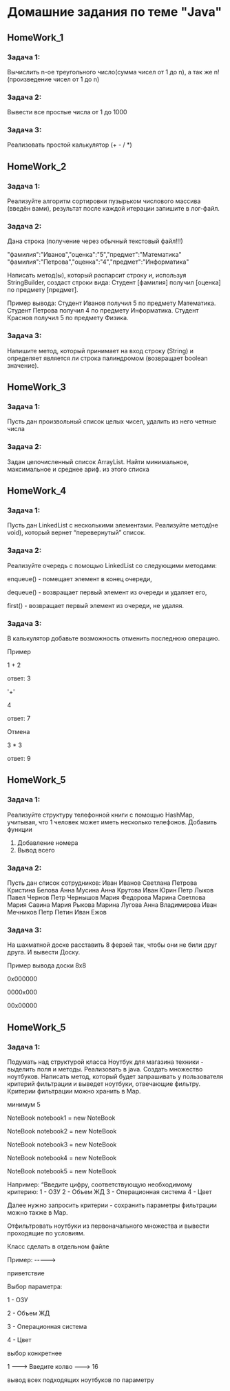 # Домашние задания по теме "Java"

## HomeWork_1

### **Задача 1**:
Вычислить n-ое треугольного число(сумма чисел от 1 до n), а так же n! (произведение чисел от 1 до n)

### **Задача 2**:
Вывести все простые числа от 1 до 1000

### **Задача 3**:
Реализовать простой калькулятор (+ - / *)

## HomeWork_2
### **Задача 1**:
Реализуйте алгоритм сортировки пузырьком числового массива (введён вами), результат после каждой итерации запишите в лог-файл.

### **Задача 2**:
Дана строка (получение через обычный текстовый файл!!!)

"фамилия":"Иванов","оценка":"5","предмет":"Математика"
"фамилия":"Петрова","оценка":"4","предмет":"Информатика"

Написать метод(ы), который распарсит строку и, используя StringBuilder, создаст строки вида:
Студент [фамилия] получил [оценка] по предмету [предмет].

Пример вывода:
Студент Иванов получил 5 по предмету Математика.
Студент Петрова получил 4 по предмету Информатика.
Студент Краснов получил 5 по предмету Физика.

### **Задача 3**:
Напишите метод, который принимает на вход строку (String) и определяет является ли строка палиндромом (возвращает boolean значение).

## HomeWork_3
### **Задача 1**:
Пусть дан произвольный список целых чисел, удалить из него четные числа

### **Задача 2**:
Задан целочисленный список ArrayList. Найти минимальное, максимальное и среднее ариф. из этого списка

## HomeWork_4
### **Задача 1**:
Пусть дан LinkedList с несколькими элементами. Реализуйте метод(не void), который вернет “перевернутый” список.

### **Задача 2**:
Реализуйте очередь с помощью LinkedList со следующими методами:

enqueue() - помещает элемент в конец очереди,

dequeue() - возвращает первый элемент из очереди и удаляет его,

first() - возвращает первый элемент из очереди, не удаляя.

### **Задача 3**:
В калькулятор добавьте возможность отменить последнюю операцию.

Пример

1
+
2

ответ: 3

'+'

4

ответ: 7

Отмена

3
*
3

ответ: 9

## HomeWork_5
### **Задача 1**:
Реализуйте структуру телефонной книги с помощью HashMap, учитывая, что 1 человек может иметь несколько телефонов.
Добавить функции 
1) Добавление номера
2) Вывод всего

### **Задача 2**:
Пусть дан список сотрудников:
Иван Иванов
Светлана Петрова
Кристина Белова
Анна Мусина
Анна Крутова
Иван Юрин
Петр Лыков
Павел Чернов
Петр Чернышов
Мария Федорова
Марина Светлова
Мария Савина
Мария Рыкова
Марина Лугова
Анна Владимирова
Иван Мечников
Петр Петин
Иван Ежов

### **Задача 3**:
На шахматной доске расставить 8 ферзей так, чтобы они не били друг друга. И вывести Доску. 

Пример вывода доски 8x8

0x000000

0000x000

00x00000


## HomeWork_5
### **Задача 1**:
Подумать над структурой класса Ноутбук для магазина техники - выделить поля и методы. Реализовать в java.
Создать множество ноутбуков.
Написать метод, который будет запрашивать у пользователя критерий фильтрации и выведет ноутбуки, отвечающие фильтру. Критерии фильтрации можно хранить в Map. 

минимум 5

 NoteBook notebook1 = new NoteBook 
 
 NoteBook notebook2 = new NoteBook 
 
 NoteBook notebook3 = new NoteBook 
 
 NoteBook notebook4 = new NoteBook 
 
 NoteBook notebook5 = new NoteBook

Например: “Введите цифру, соответствующую необходимому критерию:
1 - ОЗУ
2 - Объем ЖД
3 - Операционная система
4 - Цвет

Далее нужно запросить критерии - сохранить параметры фильтрации можно также в Map.

Отфильтровать ноутбуки из первоначального множества и вывести проходящие по условиям.

Класс сделать в отдельном файле

Пример: ----->

приветствие

Выбор параметра:

1 - ОЗУ

2 - Объем ЖД

3 - Операционная система

4 - Цвет

выбор конкретнее

1 ---> Введите колво ---> 16

вывод всех подходящих ноутбуков по параметру